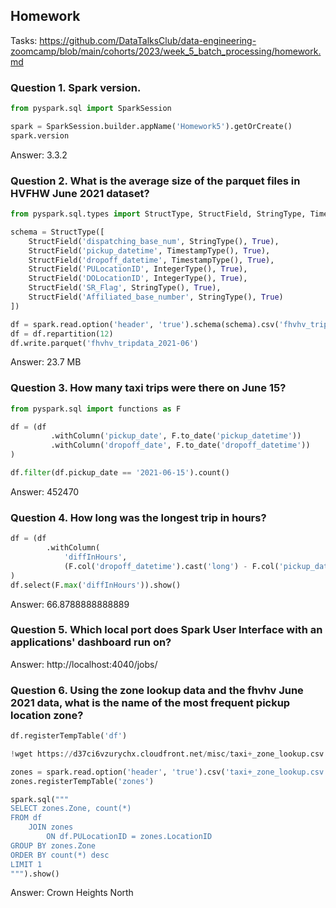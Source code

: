 ## Homework

Tasks: https://github.com/DataTalksClub/data-engineering-zoomcamp/blob/main/cohorts/2023/week_5_batch_processing/homework.md

### Question 1. Spark version.

```python
from pyspark.sql import SparkSession

spark = SparkSession.builder.appName('Homework5').getOrCreate()
spark.version
```

Answer: 3.3.2

### Question 2. What is the average size of the parquet files in HVFHW June 2021 dataset?

```python
from pyspark.sql.types import StructType, StructField, StringType, TimestampType, IntegerType

schema = StructType([
    StructField('dispatching_base_num', StringType(), True),
    StructField('pickup_datetime', TimestampType(), True),
    StructField('dropoff_datetime', TimestampType(), True),
    StructField('PULocationID', IntegerType(), True),
    StructField('DOLocationID', IntegerType(), True),
    StructField('SR_Flag', StringType(), True),
    StructField('Affiliated_base_number', StringType(), True)
])

df = spark.read.option('header', 'true').schema(schema).csv('fhvhv_tripdata_2021-06.csv.gz')
df = df.repartition(12)
df.write.parquet('fhvhv_tripdata_2021-06')
```

Answer: 23.7 MB

### Question 3. How many taxi trips were there on June 15?

```python
from pyspark.sql import functions as F

df = (df
         .withColumn('pickup_date', F.to_date('pickup_datetime'))
         .withColumn('dropoff_date', F.to_date('dropoff_datetime'))
)

df.filter(df.pickup_date == '2021-06-15').count()
```

Answer: 452470

### Question 4. How long was the longest trip in hours?

```python
df = (df
        .withColumn(
            'diffInHours',
            (F.col('dropoff_datetime').cast('long') - F.col('pickup_datetime').cast('long')) / 3600)
)
df.select(F.max('diffInHours')).show()
```

Answer: 66.8788888888889

### Question 5. Which local port does Spark User Interface with an applications' dashboard run on?

Answer: http://localhost:4040/jobs/

### Question 6. Using the zone lookup data and the fhvhv June 2021 data, what is the name of the most frequent pickup location zone?

```python
df.registerTempTable('df')

!wget https://d37ci6vzurychx.cloudfront.net/misc/taxi+_zone_lookup.csv

zones = spark.read.option('header', 'true').csv('taxi+_zone_lookup.csv')
zones.registerTempTable('zones')

spark.sql("""
SELECT zones.Zone, count(*)
FROM df
    JOIN zones
        ON df.PULocationID = zones.LocationID
GROUP BY zones.Zone
ORDER BY count(*) desc
LIMIT 1
""").show()
```

Answer: Crown Heights North